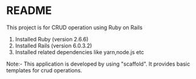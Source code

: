 # README

This project is for CRUD operation using Ruby on Rails
1. Installed Ruby (version 2.6.6)
2. Installed Rails (version 6.0.3.2)
3. Installed related dependencies like yarn,node.js etc

Note:- This application is developed by using "scaffold". It provides basic templates for crud operations. 